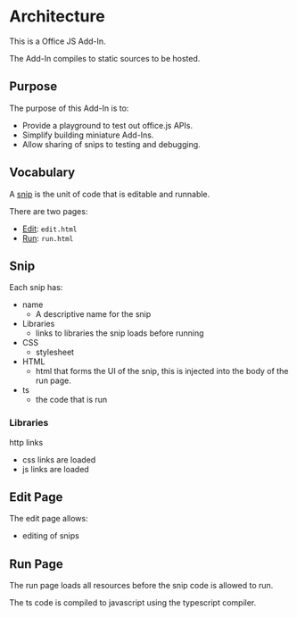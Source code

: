 # Architecture

This is a Office JS Add-In.

The Add-In compiles to static sources to be hosted.

## Purpose

The purpose of this Add-In is to:

- Provide a playground to test out office.js APIs.
- Simplify building miniature Add-Ins.
- Allow sharing of snips to testing and debugging.

## Vocabulary

A [snip](#snip) is the unit of code that is editable and runnable.

There are two pages:

- [Edit](#edit-page): `edit.html`
- [Run](#run-page): `run.html`

## Snip

Each snip has:

- name
    - A descriptive name for the snip
- Libraries
    - links to libraries the snip loads before running
- CSS
    - stylesheet
- HTML
    - html that forms the UI of the snip, this is injected into the body of the run page.
- ts
    - the code that is run

### Libraries

http links

- css links are loaded
- js links are loaded

## Edit Page

The edit page allows:

- editing of snips

## Run Page

The run page loads all resources before the snip code is allowed to run.

The ts code is compiled to javascript using the typescript compiler.
